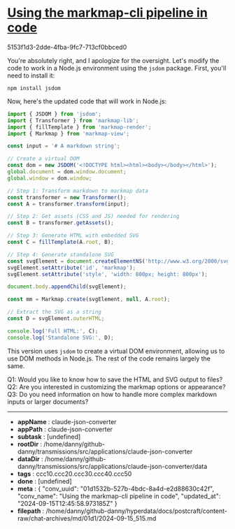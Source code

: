 # [Using the markmap-cli pipeline in code](https://claude.ai/chat/01d1532b-527b-4bdc-8a4d-e2d88630c42f)

5153f1d3-2dde-4fba-9fc7-713cf0bbced0

 You're absolutely right, and I apologize for the oversight. Let's modify the code to work in a Node.js environment using the `jsdom` package. First, you'll need to install it:

```
npm install jsdom
```

Now, here's the updated code that will work in Node.js:

```javascript
import { JSDOM } from 'jsdom';
import { Transformer } from 'markmap-lib';
import { fillTemplate } from 'markmap-render';
import { Markmap } from 'markmap-view';

const input = '# A markdown string';

// Create a virtual DOM
const dom = new JSDOM('<!DOCTYPE html><html><body></body></html>');
global.document = dom.window.document;
global.window = dom.window;

// Step 1: Transform markdown to markmap data
const transformer = new Transformer();
const A = transformer.transform(input);

// Step 2: Get assets (CSS and JS) needed for rendering
const B = transformer.getAssets();

// Step 3: Generate HTML with embedded SVG
const C = fillTemplate(A.root, B);

// Step 4: Generate standalone SVG
const svgElement = document.createElementNS('http://www.w3.org/2000/svg', 'svg');
svgElement.setAttribute('id', 'markmap');
svgElement.setAttribute('style', 'width: 800px; height: 800px');

document.body.appendChild(svgElement);

const mm = Markmap.create(svgElement, null, A.root);

// Extract the SVG as a string
const D = svgElement.outerHTML;

console.log('Full HTML:', C);
console.log('Standalone SVG:', D);
```

This version uses `jsdom` to create a virtual DOM environment, allowing us to use DOM methods in Node.js. The rest of the code remains largely the same.

Q1: Would you like to know how to save the HTML and SVG output to files?
Q2: Are you interested in customizing the markmap options or appearance?
Q3: Do you need information on how to handle more complex markdown inputs or larger documents?

---

* **appName** : claude-json-converter
* **appPath** : claude-json-converter
* **subtask** : [undefined]
* **rootDir** : /home/danny/github-danny/transmissions/src/applications/claude-json-converter
* **dataDir** : /home/danny/github-danny/transmissions/src/applications/claude-json-converter/data
* **tags** : ccc10.ccc20.ccc30.ccc40.ccc50
* **done** : [undefined]
* **meta** : {
  "conv_uuid": "01d1532b-527b-4bdc-8a4d-e2d88630c42f",
  "conv_name": "Using the markmap-cli pipeline in code",
  "updated_at": "2024-09-15T12:45:58.973185Z"
}
* **filepath** : /home/danny/github-danny/hyperdata/docs/postcraft/content-raw/chat-archives/md/01d1/2024-09-15_515.md